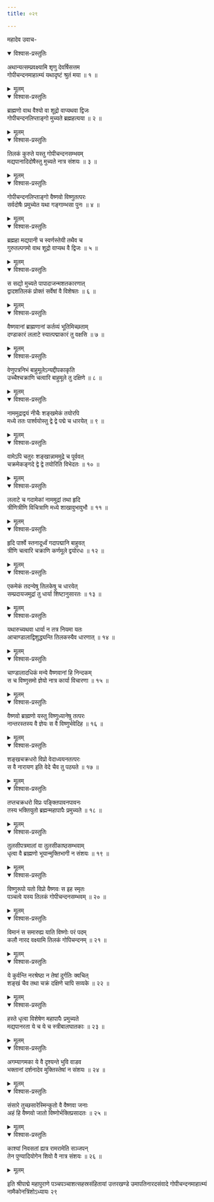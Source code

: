 ```yaml
---
title: ०२९

---
```

महादेव उवाच-  

<details open><summary>विश्वास-प्रस्तुतिः</summary>

अथान्यत्सम्प्रवक्ष्यामि शृणु देवर्षिसत्तम  
गोपीचन्दनमाहात्म्यं यथादृष्टं श्रुतं मया ॥ १ ॥
</details>

<details><summary>मूलम्</summary>

अथान्यत्सम्प्रवक्ष्यामि शृणु देवर्षिसत्तम  
गोपीचन्दनमाहात्म्यं यथादृष्टं श्रुतं मया ॥ १ ॥
</details>



<details open><summary>विश्वास-प्रस्तुतिः</summary>

ब्राह्मणो वाथ वैश्यो वा शूद्रो वाप्यथवा द्विजः  
गोपीचन्दनलिप्ताङ्गो मुच्यते ब्रह्महत्यया ॥ २ ॥
</details>

<details><summary>मूलम्</summary>

ब्राह्मणो वाथ वैश्यो वा शूद्रो वाप्यथवा द्विजः  
गोपीचन्दनलिप्ताङ्गो मुच्यते ब्रह्महत्यया ॥ २ ॥
</details>



<details open><summary>विश्वास-प्रस्तुतिः</summary>

तिलकं कुरुते यस्तु गोपीचन्दनसम्भवम्  
मद्यपानादिदोषैस्तु मुच्यते नात्र संशयः ॥ ३ ॥
</details>

<details><summary>मूलम्</summary>

तिलकं कुरुते यस्तु गोपीचन्दनसम्भवम्  
मद्यपानादिदोषैस्तु मुच्यते नात्र संशयः ॥ ३ ॥
</details>



<details open><summary>विश्वास-प्रस्तुतिः</summary>

गोपीचन्दनलिप्ताङ्गो वैष्णवो विष्णुतत्परः  
सर्वदोषैः प्रमुच्येत यथा गङ्गाम्भसा पुनः ॥ ४ ॥
</details>

<details><summary>मूलम्</summary>

गोपीचन्दनलिप्ताङ्गो वैष्णवो विष्णुतत्परः  
सर्वदोषैः प्रमुच्येत यथा गङ्गाम्भसा पुनः ॥ ४ ॥
</details>



<details open><summary>विश्वास-प्रस्तुतिः</summary>

ब्रह्महा मद्यपानी च स्वर्णस्तेयी तथैव च  
गुरुतल्पगमो वाथ शूद्रो वाप्यथ वै द्विजः ॥ ५ ॥
</details>

<details><summary>मूलम्</summary>

ब्रह्महा मद्यपानी च स्वर्णस्तेयी तथैव च  
गुरुतल्पगमो वाथ शूद्रो वाप्यथ वै द्विजः ॥ ५ ॥
</details>



<details open><summary>विश्वास-प्रस्तुतिः</summary>

स सद्यो मुच्यते पापादाजन्मशतकारणात्  
द्वादशतिलकं प्रोक्तं सर्वेषां वै विशेषतः ॥ ६ ॥
</details>

<details><summary>मूलम्</summary>

स सद्यो मुच्यते पापादाजन्मशतकारणात्  
द्वादशतिलकं प्रोक्तं सर्वेषां वै विशेषतः ॥ ६ ॥
</details>



<details open><summary>विश्वास-प्रस्तुतिः</summary>

वैष्णवानां ब्राह्मणानां कर्तव्यं भूतिमिच्छताम्  
दण्डाकारं ललाटे स्यात्पद्माकारं तु वक्षसि ॥ ७ ॥
</details>

<details><summary>मूलम्</summary>

वैष्णवानां ब्राह्मणानां कर्तव्यं भूतिमिच्छताम्  
दण्डाकारं ललाटे स्यात्पद्माकारं तु वक्षसि ॥ ७ ॥
</details>



<details open><summary>विश्वास-प्रस्तुतिः</summary>

वेणुपत्रनिभं बाहुमूलेऽन्यद्दीपकाकृति  
उच्चैश्चक्राणि चत्वारि बाहुमूले तु दक्षिणे ॥ ८ ॥
</details>

<details><summary>मूलम्</summary>

वेणुपत्रनिभं बाहुमूलेऽन्यद्दीपकाकृति  
उच्चैश्चक्राणि चत्वारि बाहुमूले तु दक्षिणे ॥ ८ ॥
</details>



<details open><summary>विश्वास-प्रस्तुतिः</summary>

नाममुद्राद्वयं नीचैः शङ्खमेकं तयोरपि  
मध्ये ततः पार्श्वयोस्तु द्वे द्वे पद्मे च धारयेत् ॥ ९ ॥
</details>

<details><summary>मूलम्</summary>

नाममुद्राद्वयं नीचैः शङ्खमेकं तयोरपि  
मध्ये ततः पार्श्वयोस्तु द्वे द्वे पद्मे च धारयेत् ॥ ९ ॥
</details>



<details open><summary>विश्वास-प्रस्तुतिः</summary>

वामेऽपि चतुरः शङ्खान्नाममुद्रे च पूर्ववत्  
चक्रमेकङ्गदे द्वे द्वे तयोरिति विभेदतः ॥ १० ॥
</details>

<details><summary>मूलम्</summary>

वामेऽपि चतुरः शङ्खान्नाममुद्रे च पूर्ववत्  
चक्रमेकङ्गदे द्वे द्वे तयोरिति विभेदतः ॥ १० ॥
</details>



<details open><summary>विश्वास-प्रस्तुतिः</summary>

ललाटे च गदामेकां नाममुद्रां तथा हृदि  
त्रीणित्रीणि विचित्राणि मध्ये शाखावुभावुभौ ॥ ११ ॥
</details>

<details><summary>मूलम्</summary>

ललाटे च गदामेकां नाममुद्रां तथा हृदि  
त्रीणित्रीणि विचित्राणि मध्ये शाखावुभावुभौ ॥ ११ ॥
</details>



<details open><summary>विश्वास-प्रस्तुतिः</summary>

हृदि पार्श्वे स्तनादूर्ध्वं गदापद्मानि बाहुवत्  
त्रीणि चत्वारि चक्राणि कर्णमूले द्वयोरधः ॥ १२ ॥
</details>

<details><summary>मूलम्</summary>

हृदि पार्श्वे स्तनादूर्ध्वं गदापद्मानि बाहुवत्  
त्रीणि चत्वारि चक्राणि कर्णमूले द्वयोरधः ॥ १२ ॥
</details>



<details open><summary>विश्वास-प्रस्तुतिः</summary>

एकमेकं तदन्येषु तिलकेषु च धारयेत्  
सम्प्रदायजमुद्रां तु धार्या शिष्टानुसारतः ॥ १३ ॥
</details>

<details><summary>मूलम्</summary>

एकमेकं तदन्येषु तिलकेषु च धारयेत्  
सम्प्रदायजमुद्रां तु धार्या शिष्टानुसारतः ॥ १३ ॥
</details>



<details open><summary>विश्वास-प्रस्तुतिः</summary>

यथारुच्यथवा धार्या न तत्र नियमा यतः  
आचाण्डालाद्विशुद्ध्यन्ति तिलकस्यैव धारणात् ॥ १४ ॥
</details>

<details><summary>मूलम्</summary>

यथारुच्यथवा धार्या न तत्र नियमा यतः  
आचाण्डालाद्विशुद्ध्यन्ति तिलकस्यैव धारणात् ॥ १४ ॥
</details>



<details open><summary>विश्वास-प्रस्तुतिः</summary>

चाण्डालादधिकं मन्ये वैष्णवानां हि निन्दकम्  
स च विष्णुसमो ज्ञेयो नात्र कार्या विचारणा ॥ १५ ॥
</details>

<details><summary>मूलम्</summary>

चाण्डालादधिकं मन्ये वैष्णवानां हि निन्दकम्  
स च विष्णुसमो ज्ञेयो नात्र कार्या विचारणा ॥ १५ ॥
</details>



<details open><summary>विश्वास-प्रस्तुतिः</summary>

वैष्णवो ब्राह्मणो यस्तु विष्णुध्यानेषु तत्परः  
नान्तरस्तस्य वै ज्ञेयः स वै विष्णुर्भवेदिह ॥ १६ ॥
</details>

<details><summary>मूलम्</summary>

वैष्णवो ब्राह्मणो यस्तु विष्णुध्यानेषु तत्परः  
नान्तरस्तस्य वै ज्ञेयः स वै विष्णुर्भवेदिह ॥ १६ ॥
</details>



<details open><summary>विश्वास-प्रस्तुतिः</summary>

शङ्खचक्रधरो विप्रो वेदाध्ययनतत्परः  
स वै नारायण इति वेदे चैव तु पठ्यते ॥ १७ ॥
</details>

<details><summary>मूलम्</summary>

शङ्खचक्रधरो विप्रो वेदाध्ययनतत्परः  
स वै नारायण इति वेदे चैव तु पठ्यते ॥ १७ ॥
</details>



<details open><summary>विश्वास-प्रस्तुतिः</summary>

तप्तचक्रधरो विप्रः पङ्क्तिपावनपावनः  
तस्य भक्तियुतो ब्रह्मन्महापापैः प्रमुच्यते ॥ १८ ॥
</details>

<details><summary>मूलम्</summary>

तप्तचक्रधरो विप्रः पङ्क्तिपावनपावनः  
तस्य भक्तियुतो ब्रह्मन्महापापैः प्रमुच्यते ॥ १८ ॥
</details>



<details open><summary>विश्वास-प्रस्तुतिः</summary>

तुलसीपत्रमालां वा तुलसीकाष्ठसम्भवाम्  
धृत्वा वै ब्राह्मणो भूयान्मुक्तिभागी न संशयः ॥ १९ ॥
</details>

<details><summary>मूलम्</summary>

तुलसीपत्रमालां वा तुलसीकाष्ठसम्भवाम्  
धृत्वा वै ब्राह्मणो भूयान्मुक्तिभागी न संशयः ॥ १९ ॥
</details>



<details open><summary>विश्वास-प्रस्तुतिः</summary>

विष्णुरूपो यतो विप्रो वैष्णवः स इह स्मृतः  
पञ्चत्वे यस्य तिलकं गोपीचन्दनसम्भवम् ॥ २० ॥
</details>

<details><summary>मूलम्</summary>

विष्णुरूपो यतो विप्रो वैष्णवः स इह स्मृतः  
पञ्चत्वे यस्य तिलकं गोपीचन्दनसम्भवम् ॥ २० ॥
</details>



<details open><summary>विश्वास-प्रस्तुतिः</summary>

विमानं स समारुह्य याति विष्णोः परं पदम्  
कलौ नारद वक्ष्यामि तिलकं गोपिचन्दनम् ॥ २१ ॥
</details>

<details><summary>मूलम्</summary>

विमानं स समारुह्य याति विष्णोः परं पदम्  
कलौ नारद वक्ष्यामि तिलकं गोपिचन्दनम् ॥ २१ ॥
</details>



<details open><summary>विश्वास-प्रस्तुतिः</summary>

ये कुर्वन्ति नरश्रेष्ठा न तेषां दुर्गतिः क्वचित्  
शङ्खं चैव तथा चक्रं दक्षिणे चापि सव्यके ॥ २२ ॥
</details>

<details><summary>मूलम्</summary>

ये कुर्वन्ति नरश्रेष्ठा न तेषां दुर्गतिः क्वचित्  
शङ्खं चैव तथा चक्रं दक्षिणे चापि सव्यके ॥ २२ ॥
</details>



<details open><summary>विश्वास-प्रस्तुतिः</summary>

हस्ते धृत्वा विशेषेण महापापैः प्रमुच्यते  
मद्यपानरता ये च ये च स्त्रीबालघातकाः ॥ २३ ॥
</details>

<details><summary>मूलम्</summary>

हस्ते धृत्वा विशेषेण महापापैः प्रमुच्यते  
मद्यपानरता ये च ये च स्त्रीबालघातकाः ॥ २३ ॥
</details>



<details open><summary>विश्वास-प्रस्तुतिः</summary>

अगम्यागमका ये वै दृश्यन्ते भुवि वाडव  
भक्तानां दर्शनादेव मुक्तिस्तेषां न संशयः ॥ २४ ॥
</details>

<details><summary>मूलम्</summary>

अगम्यागमका ये वै दृश्यन्ते भुवि वाडव  
भक्तानां दर्शनादेव मुक्तिस्तेषां न संशयः ॥ २४ ॥
</details>



<details open><summary>विश्वास-प्रस्तुतिः</summary>

संसारे तुच्छसारेस्मिन्कुतो वै वैष्णवा जनाः  
अहं हि वैष्णवो जातो विष्णोर्भक्तिप्रसादतः ॥ २५ ॥
</details>

<details><summary>मूलम्</summary>

संसारे तुच्छसारेस्मिन्कुतो वै वैष्णवा जनाः  
अहं हि वैष्णवो जातो विष्णोर्भक्तिप्रसादतः ॥ २५ ॥
</details>



<details open><summary>विश्वास-प्रस्तुतिः</summary>

काश्यां निवसतां ह्यत्र रामरामेति सञ्जपन्  
तेन पुण्यादियोगेन शिवो वै नात्र संशयः ॥ २६ ॥
</details>

<details><summary>मूलम्</summary>

काश्यां निवसतां ह्यत्र रामरामेति सञ्जपन्  
तेन पुण्यादियोगेन शिवो वै नात्र संशयः ॥ २६ ॥
</details>


इति श्रीपाद्मे महापुराणे पञ्चपञ्चाशत्सहस्रसंहितायां उत्तरखण्डे उमापतिनारदसंवादे गोपीचन्दनमाहात्म्यं नामैकोनत्रिंशोऽध्यायः २९